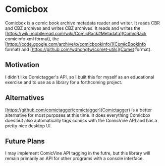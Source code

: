 # Comicbox 

Comicbox is a comic book archive metadata reader and writer. It reads CBR and CBZ archives and writes CBZ archives. It reads and writes the [https://wiki.mobileread.com/wiki/ComicRack#Metadata](ComicRack comicinfo.xml format), the [https://code.google.com/archive/p/comicbookinfo/](ComicBookInfo format) and [https://github.com/wdhongtw/comet-utils](Comet format).

## Motivation

I didn't like Comictagger's API, so I built this for myself as an educational exercise and to use as a library for a forthcoming project.

## Alternatives

[https://github.com/comictagger/comictagger](Comictagger) is a better alternative for most purposes at this time. It does everything Comicbox does but also automatically tags comics with the ComicVine API and has a pretty nice desktop UI.

## Future Plans

I may implement ComicVine API tagging in the futre, but this library will remain primarily an API for other programs with a console interface.
